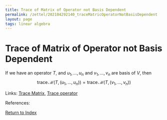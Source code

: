 ```yaml
---
title: Trace of Matrix of Operator not Basis Dependent
permalink: /zettel/202104292140_traceMatricOperatorNotBasisDependent
layout: page
tags: linear algebra
---
```

# Trace of Matrix of Operator not Basis Dependent

If we have an operator $T$, and $u_1, \ldots, u_n$ and $v_1, \ldots, v_n$ are basis of $V$, then 
$$
\mathrm{trace} \, \mathcal{M} (T, (u_1, \ldots, u_n)) = \mathrm{trace} \, \mathcal{M} ( T, (v_1, \ldots, v_n) )
$$

Links: [Trace Matrix](202104292137_traceMatrixDefinition), [Trace operator](202104292131_traceOperatorDefinition)

References: 

[Return to Index](index)
